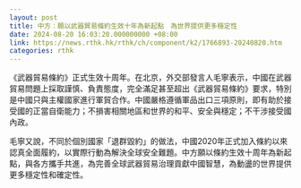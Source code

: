 ```yaml
---
layout: post
title: 中方：願以武器貿易條約生效十年為新起點　為世界提供更多穩定性
date: 2024-08-20 16:03:20.000000000 +08:00
link: https://news.rthk.hk/rthk/ch/component/k2/1766893-20240820.htm
categories: rthk
---
```


《武器貿易條約》正式生效十周年。在北京，外交部發言人毛寧表示，中國在武器貿易問題上採取謹慎、負責態度，完全滿足甚至超出《武器貿易條約》要求，特別是中國只與主權國家進行軍貿合作。中國嚴格遵循軍品出口三項原則，即有助於接受國的正當自衛能力；不損害相關地區和世界的和平、安全與穩定；不干涉接受國內政。

毛寧又說，不同於個別國家「退群毀約」的做法，中國2020年正式加入條約以來認真全面履約，以實際行動為解決全球安全難題。中方願以條約生效十周年為新起點，與各方攜手共進，為完善全球武器貿易治理貢獻中國智慧，為動盪的世界提供更多穩定性和確定性。
